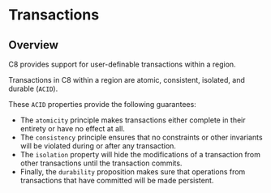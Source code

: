 # Transactions

## Overview

C8 provides support for user-definable transactions within a region.

Transactions in C8 within a region are atomic, consistent, isolated, and durable (`ACID`).

These `ACID` properties provide the following guarantees:

* The `atomicity` principle makes transactions either complete in their entirety or have no effect at all.
* The `consistency` principle ensures that no constraints or other invariants will be violated during or after any transaction.
* The `isolation` property will hide the modifications of a transaction from other transactions until the transaction commits. 
* Finally, the `durability` proposition makes sure that operations from transactions that have committed will be made persistent. 
